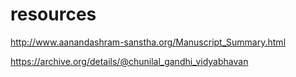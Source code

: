 # resources

http://www.aanandashram-sanstha.org/Manuscript_Summary.html

https://archive.org/details/@chunilal_gandhi_vidyabhavan
